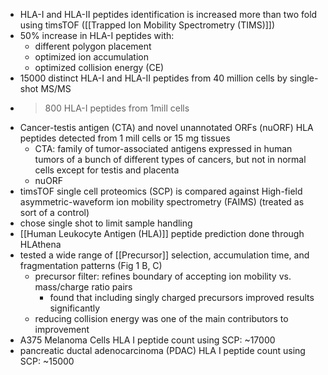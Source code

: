 - HLA-I and HLA-II peptides identification is increased more than two fold using timsTOF ([[Trapped Ion Mobility Spectrometry (TIMS)]])
- 50% increase in HLA-I peptides with:
	- different polygon placement
	- optimized ion accumulation
	- optimized collision energy (CE)
- 15000 distinct HLA-I and HLA-II peptides from 40 million cells by single-shot MS/MS
- >800 HLA-I peptides from 1mill cells
- Cancer-testis antigen (CTA) and novel unannotated ORFs (nuORF) HLA peptides detected from 1 mill cells or 15 mg tissues
	- CTA: family of tumor-associated antigens expressed in human tumors of a bunch of different types of cancers, but not in normal cells except for testis and placenta
	- nuORF
- timsTOF single cell proteomics (SCP) is compared against High-field asymmetric-waveform ion mobility spectrometry (FAIMS) (treated as sort of a control)
- chose single shot to limit sample handling
- [[Human Leukocyte Antigen (HLA)]] peptide prediction done through HLAthena
- tested a wide range of [[Precursor]] selection, accumulation time, and fragmentation patterns (Fig 1 B, C)
	- precursor filter: refines boundary of accepting ion mobility vs. mass/charge ratio pairs
		- found that including singly charged precursors improved results significantly
	- reducing collision energy was one of the main contributors to improvement
- A375 Melanoma Cells HLA I peptide count using SCP: ~17000
- pancreatic ductal adenocarcinoma (PDAC) HLA I peptide count using SCP: ~15000